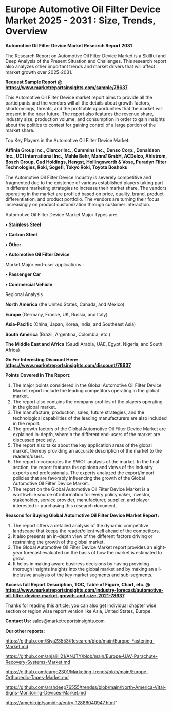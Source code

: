 # Europe Automotive Oil Filter Device Market 2025 - 2031 : Size, Trends, Overview

<strong>Automotive Oil Filter Device Market Research Report 2031</strong>

The Research Report on Automotive Oil Filter Device Market is a Skillful and Deep Analysis of the Present Situation and Challenges. This research report also analyzes other important trends and market drivers that will affect market growth over 2025-2031.

<strong>Request Sample Report @ <a href=https://www.marketreportsinsights.com/sample/78637>https://www.marketreportsinsights.com/sample/78637</a></strong>

This Automotive Oil Filter Device market report aims to provide all the participants and the vendors will all the details about growth factors, shortcomings, threats, and the profitable opportunities that the market will present in the near future. The report also features the revenue share, industry size, production volume, and consumption in order to gain insights about the politics to contest for gaining control of a large portion of the market share.

Top Key Players in the Automotive Oil Filter Device Market:

<strong>Affinia Group Inc., Clarcor Inc., Cummins Inc., Denso Corp., Donaldson Inc., UCI International Inc., Mahle Behr, Mannứꙺ GmbH, ACDelco, Ahlstrom, Bosch Group, Gud Holdings, Hengst, Hollingsworth & Vose, Puradyn Filter Technologies, Roki, Sogefi, Tokyo Roki, Toyota Boshoku</strong>

The Automotive Oil Filter Device Industry is severely competitive and fragmented due to the existence of various established players taking part in different marketing strategies to increase their market share. The vendors operating in the market are profiled based on price, quality, brand, product differentiation, and product portfolio. The vendors are turning their focus increasingly on product customization through customer interaction.

Automotive Oil Filter Device Market Major Types are:

<strong>• Stainless Steel

• Carbon Steel

• Other

• Automotive Oil Filter Device</strong>

Market Major end-user applications :

<strong>• Passenger Car

• Commercial Vehicle</strong>

Regional Analysis

</u><strong><b>North America</b></strong> (the United States, Canada, and Mexico)

<strong><b>Europe </b></strong>(Germany, France, UK, Russia, and Italy)

<strong><b>Asia-Pacific</b></strong> (China, Japan, Korea, India, and Southeast Asia)

<strong><b>South America</b></strong> (Brazil, Argentina, Colombia, etc.)

<strong><b>The Middle East and Africa</b></strong> (Saudi Arabia, UAE, Egypt, Nigeria, and South Africa)

<strong>Go For Interesting Discount Here: <a href=https://www.marketreportsinsights.com/discount/78637>https://www.marketreportsinsights.com/discount/78637</a></strong>

<strong>Points Covered in The Report:</strong>
<ol>
  <li>The major points considered in the Global Automotive Oil Filter Device Market report include the leading competitors operating in the global market.</li>
  <li>The report also contains the company profiles of the players operating in the global market.</li>
  <li>The manufacture, production, sales, future strategies, and the technological capabilities of the leading manufacturers are also included in the report.</li>
  <li>The growth factors of the Global Automotive Oil Filter Device Market are explained in-depth, wherein the different end-users of the market are discussed precisely.</li>
  <li>The report also talks about the key application areas of the global market, thereby providing an accurate description of the market to the readers/users.</li>
  <li>The report incorporates the SWOT analysis of the market. In the final section, the report features the opinions and views of the industry experts and professionals. The experts analyzed the export/import policies that are favorably influencing the growth of the Global Automotive Oil Filter Device Market.</li>
  <li>The report on the Global Automotive Oil Filter Device Market is a worthwhile source of information for every policymaker, investor, stakeholder, service provider, manufacturer, supplier, and player interested in purchasing this research document.</li>
</ol>
<strong>Reasons for Buying Global Automotive Oil Filter Device Market Report:</strong>

<ol>
  <li>The report offers a detailed analysis of the dynamic competitive landscape that keeps the reader/client well ahead of the competitors.</li>
  <li>It also presents an in-depth view of the different factors driving or restraining the growth of the global market.</li>
  <li>The Global Automotive Oil Filter Device Market report provides an eight-year forecast evaluated on the basis of how the market is estimated to grow.</li>
  <li>It helps in making aware business decisions by having providing thorough insights insights into the global market and by making an all-inclusive analysis of the key market segments and sub-segments.</li>
</ol>
<strong>Access full Report Description, TOC, Table of Figure, Chart, etc. @ <a href=https://www.marketreportsinsights.com/industry-forecast/automotive-oil-filter-device-market-growth-and-size-2021-78637>https://www.marketreportsinsights.com/industry-forecast/automotive-oil-filter-device-market-growth-and-size-2021-78637</a></strong>


Thanks for reading this article; you can also get individual chapter wise section or region wise report version like Asia, United States, Europe.

<strong>Contact Us:</strong>
sales@marketreportsinsights.com

<strong>Our other reports:</strong>

<a href=https://github.com/Siya23553/Research/blob/main/Europe-Fastening-Market.md>https://github.com/Siya23553/Research/blob/main/Europe-Fastening-Market.md</a>

<a href=https://github.com/anjaliiii21/ANJTY/blob/main/Europe-UAV-Parachute-Recovery-Systems-Market.md>https://github.com/anjaliiii21/ANJTY/blob/main/Europe-UAV-Parachute-Recovery-Systems-Market.md</a>

<a href=https://github.com/cargo2301/Marketing-trends/blob/main/Europe-Orthopedic-Tapes-Market.md>https://github.com/cargo2301/Marketing-trends/blob/main/Europe-Orthopedic-Tapes-Market.md</a>

<a href=https://github.com/arshdeep76555/trendss/blob/main/North-America-Vital-Signs-Monitoring-Devices-Market.md>https://github.com/arshdeep76555/trendss/blob/main/North-America-Vital-Signs-Monitoring-Devices-Market.md</a>

<a href=https://ameblo.jp/samidha/entry-12886040947.html>https://ameblo.jp/samidha/entry-12886040947.html</a>"

